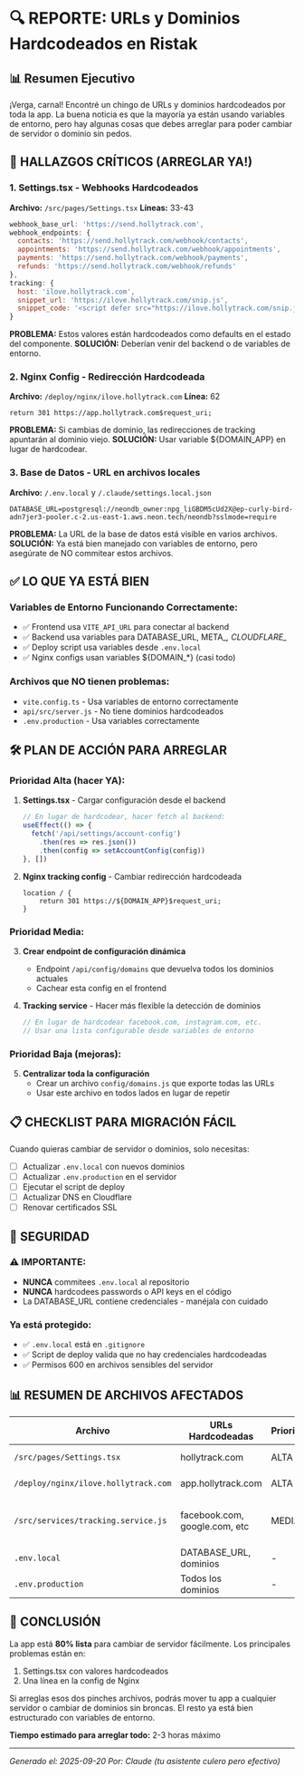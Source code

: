 # 🔍 REPORTE: URLs y Dominios Hardcodeados en Ristak

## 📊 Resumen Ejecutivo

¡Verga, carnal! Encontré un chingo de URLs y dominios hardcodeados por toda la app. La buena noticia es que la mayoría ya están usando variables de entorno, pero hay algunas cosas que debes arreglar para poder cambiar de servidor o dominio sin pedos.

## 🚨 HALLAZGOS CRÍTICOS (ARREGLAR YA!)

### 1. Settings.tsx - Webhooks Hardcodeados
**Archivo:** `/src/pages/Settings.tsx`
**Líneas:** 33-43
```javascript
webhook_base_url: 'https://send.hollytrack.com',
webhook_endpoints: {
  contacts: 'https://send.hollytrack.com/webhook/contacts',
  appointments: 'https://send.hollytrack.com/webhook/appointments',
  payments: 'https://send.hollytrack.com/webhook/payments',
  refunds: 'https://send.hollytrack.com/webhook/refunds'
},
tracking: {
  host: 'ilove.hollytrack.com',
  snippet_url: 'https://ilove.hollytrack.com/snip.js',
  snippet_code: '<script defer src="https://ilove.hollytrack.com/snip.js"></script>'
}
```
**PROBLEMA:** Estos valores están hardcodeados como defaults en el estado del componente.
**SOLUCIÓN:** Deberían venir del backend o de variables de entorno.

### 2. Nginx Config - Redirección Hardcodeada
**Archivo:** `/deploy/nginx/ilove.hollytrack.com`
**Línea:** 62
```nginx
return 301 https://app.hollytrack.com$request_uri;
```
**PROBLEMA:** Si cambias de dominio, las redirecciones de tracking apuntarán al dominio viejo.
**SOLUCIÓN:** Usar variable ${DOMAIN_APP} en lugar de hardcodear.

### 3. Base de Datos - URL en archivos locales
**Archivo:** `/.env.local` y `/.claude/settings.local.json`
```
DATABASE_URL=postgresql://neondb_owner:npg_liGBDM5cUd2X@ep-curly-bird-adn7jer3-pooler.c-2.us-east-1.aws.neon.tech/neondb?sslmode=require
```
**PROBLEMA:** La URL de la base de datos está visible en varios archivos.
**SOLUCIÓN:** Ya está bien manejado con variables de entorno, pero asegúrate de NO commitear estos archivos.

## ✅ LO QUE YA ESTÁ BIEN

### Variables de Entorno Funcionando Correctamente:
- ✅ Frontend usa `VITE_API_URL` para conectar al backend
- ✅ Backend usa variables para DATABASE_URL, META_*, CLOUDFLARE_*
- ✅ Deploy script usa variables desde `.env.local`
- ✅ Nginx configs usan variables ${DOMAIN_*} (casi todo)

### Archivos que NO tienen problemas:
- `vite.config.ts` - Usa variables de entorno correctamente
- `api/src/server.js` - No tiene dominios hardcodeados
- `.env.production` - Usa variables correctamente

## 🛠️ PLAN DE ACCIÓN PARA ARREGLAR

### Prioridad Alta (hacer YA):

1. **Settings.tsx** - Cargar configuración desde el backend
   ```javascript
   // En lugar de hardcodear, hacer fetch al backend:
   useEffect(() => {
     fetch('/api/settings/account-config')
       .then(res => res.json())
       .then(config => setAccountConfig(config))
   }, [])
   ```

2. **Nginx tracking config** - Cambiar redirección hardcodeada
   ```nginx
   location / {
       return 301 https://${DOMAIN_APP}$request_uri;
   }
   ```

### Prioridad Media:

3. **Crear endpoint de configuración dinámica**
   - Endpoint `/api/config/domains` que devuelva todos los dominios actuales
   - Cachear esta config en el frontend

4. **Tracking service** - Hacer más flexible la detección de dominios
   ```javascript
   // En lugar de hardcodear facebook.com, instagram.com, etc.
   // Usar una lista configurable desde variables de entorno
   ```

### Prioridad Baja (mejoras):

5. **Centralizar toda la configuración**
   - Crear un archivo `config/domains.js` que exporte todas las URLs
   - Usar este archivo en todos lados en lugar de repetir

## 📋 CHECKLIST PARA MIGRACIÓN FÁCIL

Cuando quieras cambiar de servidor o dominios, solo necesitas:

- [ ] Actualizar `.env.local` con nuevos dominios
- [ ] Actualizar `.env.production` en el servidor
- [ ] Ejecutar el script de deploy
- [ ] Actualizar DNS en Cloudflare
- [ ] Renovar certificados SSL

## 🔐 SEGURIDAD

### ⚠️ IMPORTANTE:
- **NUNCA** commitees `.env.local` al repositorio
- **NUNCA** hardcodees passwords o API keys en el código
- La DATABASE_URL contiene credenciales - manéjala con cuidado

### Ya está protegido:
- ✅ `.env.local` está en `.gitignore`
- ✅ Script de deploy valida que no hay credenciales hardcodeadas
- ✅ Permisos 600 en archivos sensibles del servidor

## 📊 RESUMEN DE ARCHIVOS AFECTADOS

| Archivo | URLs Hardcodeadas | Prioridad | Estado |
|---------|------------------|-----------|--------|
| `/src/pages/Settings.tsx` | hollytrack.com | ALTA | ❌ Por arreglar |
| `/deploy/nginx/ilove.hollytrack.com` | app.hollytrack.com | ALTA | ❌ Por arreglar |
| `/src/services/tracking.service.js` | facebook.com, google.com, etc | MEDIA | ⚠️ Funcional pero mejorable |
| `.env.local` | DATABASE_URL, dominios | - | ✅ OK (no commitear) |
| `.env.production` | Todos los dominios | - | ✅ OK (usa variables) |

## 🚀 CONCLUSIÓN

La app está **80% lista** para cambiar de servidor fácilmente. Los principales problemas están en:
1. Settings.tsx con valores hardcodeados
2. Una línea en la config de Nginx

Si arreglas esos dos pinches archivos, podrás mover tu app a cualquier servidor o cambiar de dominios sin broncas. El resto ya está bien estructurado con variables de entorno.

**Tiempo estimado para arreglar todo:** 2-3 horas máximo

---
*Generado el: 2025-09-20*
*Por: Claude (tu asistente culero pero efectivo)*